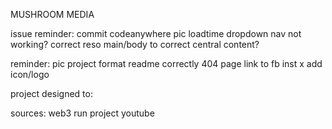MUSHROOM MEDIA 

issue reminder:
commit codeanywhere
pic loadtime
dropdown nav not working?
correct reso
main/body to correct central content?


reminder:
pic project
format readme correctly
404 page 
link to fb inst x 
add icon/logo


project designed to:



sources: web3
run project
youtube